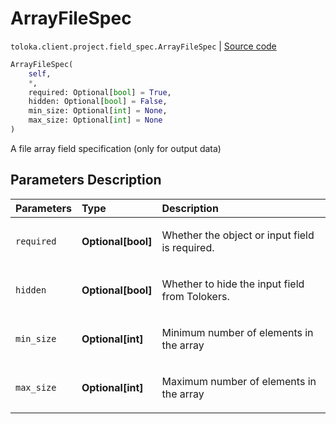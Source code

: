 # ArrayFileSpec
`toloka.client.project.field_spec.ArrayFileSpec` | [Source code](https://github.com/Toloka/toloka-kit/blob/v1.1.1/src/client/project/field_spec.py#L201)

```python
ArrayFileSpec(
    self,
    *,
    required: Optional[bool] = True,
    hidden: Optional[bool] = False,
    min_size: Optional[int] = None,
    max_size: Optional[int] = None
)
```

A file array field specification (only for output data)

## Parameters Description

| Parameters | Type | Description |
| :----------| :----| :-----------|
`required`|**Optional\[bool\]**|<p>Whether the object or input field is required.</p>
`hidden`|**Optional\[bool\]**|<p>Whether to hide the input field from Tolokers.</p>
`min_size`|**Optional\[int\]**|<p>Minimum number of elements in the array</p>
`max_size`|**Optional\[int\]**|<p>Maximum number of elements in the array</p>
